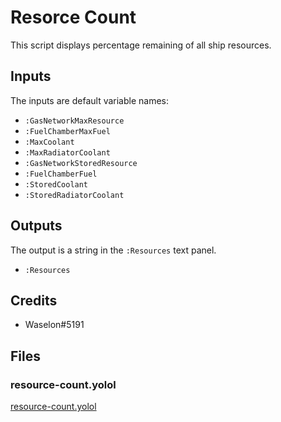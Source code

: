 # Resorce Count

This script displays percentage remaining of all ship resources.

## Inputs

The inputs are default variable names:

 - `:GasNetworkMaxResource`
 - `:FuelChamberMaxFuel`
 - `:MaxCoolant`
 - `:MaxRadiatorCoolant`
 - `:GasNetworkStoredResource`
 - `:FuelChamberFuel`
 - `:StoredCoolant`
 - `:StoredRadiatorCoolant`

## Outputs

The output is a string in the `:Resources` text panel.

 - `:Resources`

## Credits

 - Waselon#5191
 
## Files
 
### resource-count.yolol
[resource-count.yolol](resource-count.yolol ':include')
